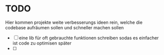 # TODO
Hier kommen projekte weite verbesserungs ideen rein, welche die codebase aufräumen sollen und schneller machen sollen

- [ ] eine lib für oft gebrauchte funktionen schreiben sodas es einfacher ist code zu optimisen später
- [ ] 